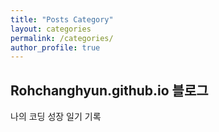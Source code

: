 ```yaml
---
title: "Posts Category"
layout: categories
permalink: /categories/
author_profile: true
---
```


## Rohchanghyun.github.io 블로그

나의 코딩 성장 일기 기록
